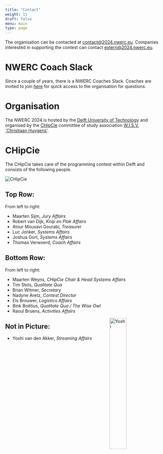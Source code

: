 ```yaml
---
title: "Contact"
weight: 11
draft: false
menu: main
type: page
---
```

The organisation can be contacted at [contact@2024.nwerc.eu](mailto:contact@2024.nwerc.eu). Companies interested in supporting the contest can contact [extern@2024.nwerc.eu](mailto:extern@2024.nwerc.eu).

# NWERC Coach Slack
Since a couple of years, there is a NWERC Coaches Slack. Coaches are invited to join [here](https://nwerc-icpc.slack.com/join/shared_invite/zt-1ggf2uot2-SVwK9k29~xfwKZaZT0Vw6Q)
for quick access to the organisation for questions.

# Organisation
The NWERC 2024 is hosted by the [Delft University of Technology](https://www.tudelft.nl) and organised by the [CHipCie](https://chipcie.wisv.ch/) committee of study association [W.I.S.V. `Christiaan Huygens'](https://ch.tudelft.nl).

# CHipCie
The CHipCie takes care of the programming contest within Delft and consists of the following people.

![CHipCie](/chipcie2024.webp)

## Top Row:
From left to right:
* Maarten Sijm, _Jury Affairs_
* Robert van Dijk, _Knip en Plak Affairs_
* Atour Mousavi Gourabi, _Treasurer_
* Luc Jonker, _Systems Affairs_
* Joshua Gort, _Systems Affairs_
* Thomas Verwoerd, _Coach Affairs_

## Bottom Row:
From left to right:
* Maarten Weyns, _CHipCie Chair & Head Systems Affairs_
* Tim Stols, _Qualitate Qua_
* Brian Witmer, _Secretary_
* Nadyne Aretz, _Contest Director_
* Els Brouwer, _Logistics Affairs_
* Bink Boëtius, _Qualitate Qua / The Wise Owl_
* Raoul Bruens, _Activities Affairs_

<img src=/yoshi.webp alt=Yoshi style="float:right; width:33%" />

## Not in Picture:
* Yoshi van den Akker, _Streaming&nbsp;Affairs_
